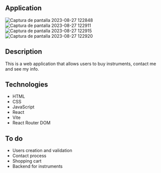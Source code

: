 ## Application
![Captura de pantalla 2023-08-27 122848](https://github.com/dannycastilloo/Music-Shop/assets/76531494/b929013d-fa14-4925-a630-dec0a64742ed)
<br>
![Captura de pantalla 2023-08-27 122911](https://github.com/dannycastilloo/Music-Shop/assets/76531494/4047095b-14b3-4e83-860e-4c773d850bb7)
<br>
![Captura de pantalla 2023-08-27 122915](https://github.com/dannycastilloo/Music-Shop/assets/76531494/6f055b31-0f8d-4847-bdb5-f1bdc00c3648)
<br>
![Captura de pantalla 2023-08-27 122920](https://github.com/dannycastilloo/Music-Shop/assets/76531494/5af42c7f-3d00-43fa-8a5a-5d68e9025f8e)

## Description
This is a web application that allows users to buy instruments, contact me and see my info.

## Technologies
- HTML
- CSS
- JavaScript
- React
- Vite
- React Router DOM

## To do
- Users creation and validation
- Contact process
- Shopping cart
- Backend for instruments
